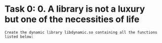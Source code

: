 # Task 0: 0. A library is not a luxury but one of the necessities of life
    Create the dynamic library libdynamic.so containing all the functions listed below: